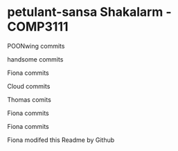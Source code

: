 petulant-sansa
Shakalarm - COMP3111
==============

POONwing commits

handsome commits

Fiona commits

Cloud commits

Thomas comits

Fiona commits

Fiona commits

Fiona modifed this Readme by Github


